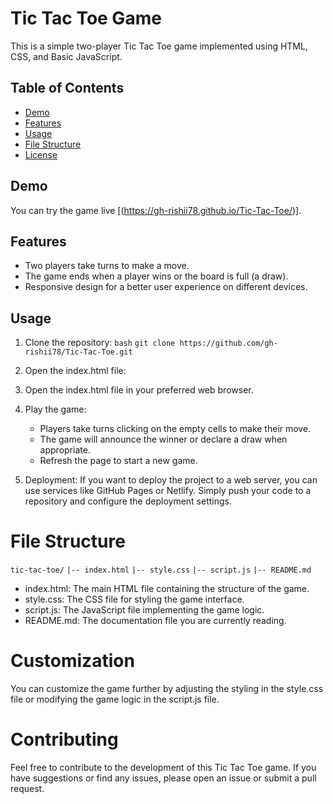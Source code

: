 # Tic Tac Toe Game

This is a simple two-player Tic Tac Toe game implemented using HTML, CSS, and Basic JavaScript.

## Table of Contents

- [Demo](#demo)
- [Features](#features)
- [Usage](#usage)
- [File Structure](#file-structure)
- [License](#license)

## Demo

You can try the game live [(https://gh-rishii78.github.io/Tic-Tac-Toe/)].

## Features

- Two players take turns to make a move.
- The game ends when a player wins or the board is full (a draw).
- Responsive design for a better user experience on different devices.

## Usage

1. Clone the repository:
```bash```
```git clone https://github.com/gh-rishii78/Tic-Tac-Toe.git```

2. Open the index.html file:
3. Open the index.html file in your preferred web browser.
4. Play the game:
    - Players take turns clicking on the empty cells to make their move.
    - The game will announce the winner or declare a draw when appropriate.
    - Refresh the page to start a new game.
5. Deployment:
    If you want to deploy the project to a web server, you can use services like GitHub Pages or Netlify. Simply push your code to a repository and configure the deployment settings.

# File Structure

```tic-tac-toe/```
```|-- index.html```
```|-- style.css```
```|-- script.js```
```|-- README.md```

 - index.html: The main HTML file containing the structure of the game.
 - style.css: The CSS file for styling the game interface.
 - script.js: The JavaScript file implementing the game logic.
 - README.md: The documentation file you are currently reading.

# Customization
You can customize the game further by adjusting the styling in the style.css file or modifying the game logic in the script.js file.

# Contributing
Feel free to contribute to the development of this Tic Tac Toe game. If you have suggestions or find any issues, please open an issue or submit a pull request.
